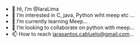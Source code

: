 - 👋 Hi, I’m @IaraLima
- 👀 I’m interested in C, java, Python wiht meep etc ...
- 🌱 I’m currently learning Meep...
- 💞️ I’m looking to collaborate on python with meep...
- 📫 How to reach iarasantos.cabluelo@gmail.com...

<!---
IaraLima/IaraLima is a ✨ special ✨ repository because its `README.md` (this file) appears on your GitHub profile.
You can click the Preview link to take a look at your changes.
--->
